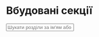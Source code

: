 # Вбудовані секції

<div>
  <input
    id="sections-search"
    data-registry="internal"
    class="md-input md-input--stretch"
    placeholder="Шукати розділи за ім'ям або описом"
  >
  <ol id="sections-list">
    <!-- Search results -->
  </ol>
</div>

